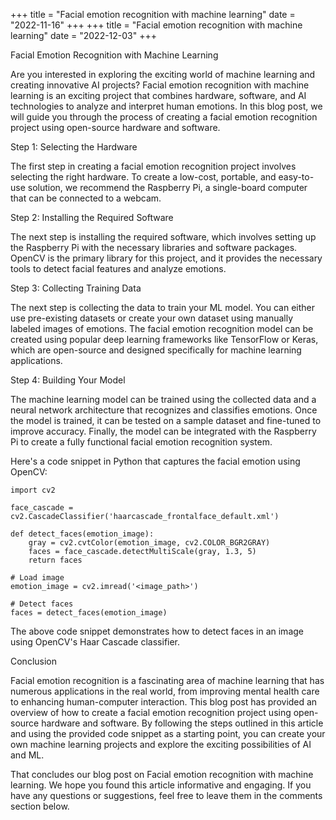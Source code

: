 +++
title = "Facial emotion recognition with machine learning"
date = "2022-11-16"
+++
+++
title = "Facial emotion recognition with machine learning"
date = "2022-12-03"
+++


Facial Emotion Recognition with Machine Learning

Are you interested in exploring the exciting world of machine learning and creating innovative AI projects? Facial emotion recognition with machine learning is an exciting project that combines hardware, software, and AI technologies to analyze and interpret human emotions. In this blog post, we will guide you through the process of creating a facial emotion recognition project using open-source hardware and software.

Step 1: Selecting the Hardware

The first step in creating a facial emotion recognition project involves selecting the right hardware. To create a low-cost, portable, and easy-to-use solution, we recommend the Raspberry Pi, a single-board computer that can be connected to a webcam.

Step 2: Installing the Required Software

The next step is installing the required software, which involves setting up the Raspberry Pi with the necessary libraries and software packages. OpenCV is the primary library for this project, and it provides the necessary tools to detect facial features and analyze emotions.

Step 3: Collecting Training Data 

The next step is collecting the data to train your ML model. You can either use pre-existing datasets or create your own dataset using manually labeled images of emotions. The facial emotion recognition model can be created using popular deep learning frameworks like TensorFlow or Keras, which are open-source and designed specifically for machine learning applications.

Step 4: Building Your Model

The machine learning model can be trained using the collected data and a neural network architecture that recognizes and classifies emotions. Once the model is trained, it can be tested on a sample dataset and fine-tuned to improve accuracy. Finally, the model can be integrated with the Raspberry Pi to create a fully functional facial emotion recognition system.

Here's a code snippet in Python that captures the facial emotion using OpenCV:

```
import cv2

face_cascade = cv2.CascadeClassifier('haarcascade_frontalface_default.xml')

def detect_faces(emotion_image):
    gray = cv2.cvtColor(emotion_image, cv2.COLOR_BGR2GRAY)
    faces = face_cascade.detectMultiScale(gray, 1.3, 5)
    return faces

# Load image
emotion_image = cv2.imread('<image_path>')

# Detect faces
faces = detect_faces(emotion_image)
```

The above code snippet demonstrates how to detect faces in an image using OpenCV's Haar Cascade classifier.

Conclusion

Facial emotion recognition is a fascinating area of machine learning that has numerous applications in the real world, from improving mental health care to enhancing human-computer interaction. This blog post has provided an overview of how to create a facial emotion recognition project using open-source hardware and software. By following the steps outlined in this article and using the provided code snippet as a starting point, you can create your own machine learning projects and explore the exciting possibilities of AI and ML.

That concludes our blog post on Facial emotion recognition with machine learning. We hope you found this article informative and engaging. If you have any questions or suggestions, feel free to leave them in the comments section below.